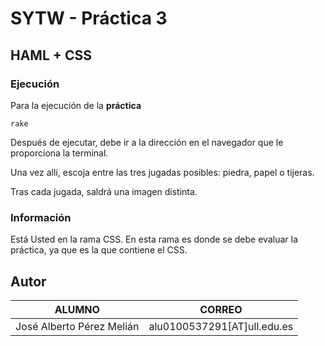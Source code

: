 # SYTW - Práctica 3
## HAML + CSS

### Ejecución
Para la ejecución de la **práctica**

    rake

Después de ejecutar, debe ir a la dirección en el navegador que le proporciona la terminal.

Una vez allí, escoja entre las tres jugadas posibles: piedra, papel o tijeras.

Tras cada jugada, saldrá una imagen distinta.

### Información
Está Usted en la rama CSS.
En esta rama es donde se debe evaluar la práctica, ya que es la que contiene el CSS.

Autor
-------
| ALUMNO | CORREO |
| ---------- | ---------- |
| José Alberto Pérez Melián   | alu0100537291[AT]ull.edu.es   |